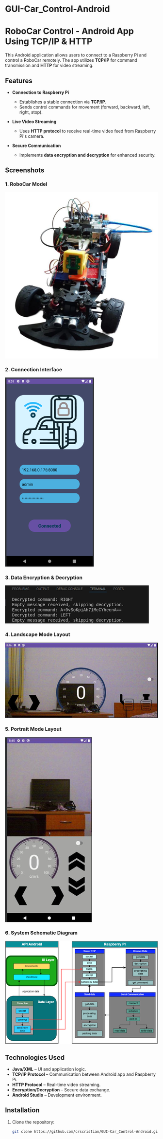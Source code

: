 # GUI-Car_Control-Android
# RoboCar Control - Android App Using TCP/IP & HTTP  

This Android application allows users to connect to a Raspberry Pi and control a RoboCar remotely. The app utilizes **TCP/IP** for command transmission and **HTTP** for video streaming.  

## Features  

- **Connection to Raspberry Pi**  
  - Establishes a stable connection via **TCP/IP**.  
  - Sends control commands for movement (forward, backward, left, right, stop).  

- **Live Video Streaming**  
  - Uses **HTTP protocol** to receive real-time video feed from Raspberry Pi's camera.  

- **Secure Communication**  
  - Implements **data encryption and decryption** for enhanced security.  

## Screenshots  

### 1. RoboCar Model  
![Car_RC](Assets/Car_RC.png)  

### 2. Connection Interface  
![Connect_Interface](Assets/Connect_Interface.png)  

### 3. Data Encryption & Decryption  
![EncryptDecryptData](Assets/EncryptDecryptData.png)  

### 4. Landscape Mode Layout  
![Landscape_Layout](Assets/Landscape_Layout.png)  

### 5. Portrait Mode Layout  
![Portrait_layout](Assets/Portrait_Layout.png)  

### 6. System Schematic Diagram  
![schematic_Diagram_AppAndroid_RoboCar](Assets/Schematic_Diagram_AppAndroid_RoboCar.png)  

## Technologies Used  

- **Java/XML** – UI and application logic.  
- **TCP/IP Protocol** – Communication between Android app and Raspberry Pi.  
- **HTTP Protocol** – Real-time video streaming.  
- **Encryption/Decryption** – Secure data exchange.  
- **Android Studio** – Development environment.  

## Installation  

1. Clone the repository:  
   ```sh
   git clone https://github.com/crscristian/GUI-Car_Control-Android.git
